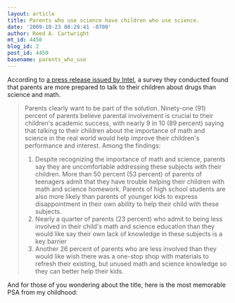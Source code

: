 ```yaml
---
layout: article
title: Parents who use science have children who use science.
date: '2009-10-23 08:29:41 -0700'
author: Reed A. Cartwright
mt_id: 4450
blog_id: 2
post_id: 4450
basename: parents_who_use
---
```

According to [a press release issued by Intel](http://www.intel.com/pressroom/archive/releases/20091021edu.htm), a survey they conducted found that parents are more prepared to talk to their children about drugs than science and math.

> Parents clearly want to be part of the solution. Ninety-one (91) percent of parents believe parental involvement is crucial to their children's academic success, with nearly 9 in 10 (89 percent) saying that talking to their children about the importance of math and science in the real world would help improve their children's performance and interest. Among the findings:
> 
> 
> 1. Despite recognizing the importance of math and science, parents say they are uncomfortable addressing these subjects with their children. More than 50 percent (53 percent) of parents of teenagers admit that they have trouble helping their children with math and science homework. Parents of high school students are also more likely than parents of younger kids to express disappointment in their own ability to help their child with these subjects.
> 1. Nearly a quarter of parents (23 percent) who admit to being less involved in their child's math and science education than they would like say their own lack of knowledge in these subjects is a key barrier
> 1. Another 26 percent of parents who are less involved than they would like wish there was a one-stop shop with materials to refresh their existing, but unused math and science knowledge so they can better help their kids.

And for those of you wondering about the title, here is the most memorable PSA from my childhood:

<center>
<object width="445" height="364"><param name="movie" value="http://www.youtube.com/v/Y-Elr5K2Vuo&hl=en&fs=1&color1=0x2b405b&color2=0x6b8ab6&border=1"><param name="allowFullScreen" value="true"><param name="allowscriptaccess" value="always"><embed src="http://www.youtube.com/v/Y-Elr5K2Vuo&hl=en&fs=1&color1=0x2b405b&color2=0x6b8ab6&border=1" type="application/x-shockwave-flash" allowscriptaccess="always" allowfullscreen="true" width="445" height="364"></object>
</center>

